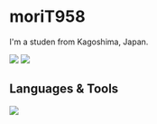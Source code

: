 # moriT958
I'm a studen from Kagoshima, Japan.

![](https://github-readme-stats.vercel.app/api/top-langs?username=moriT958&show_icons=true&locale=en&layout=compact&theme=tokyonight) 
![](http://github-profile-summary-cards.vercel.app/api/cards/profile-details?username=moriT958&show_icons=true&locale=en&layout=compact&theme=tokyonight)

## Languages & Tools
<img src="https://skillicons.dev/icons?i=html,css,tailwind,js,typescript,react,next,python,flask,fastapi,sqlite,vscode,git" /> <br /><br />
